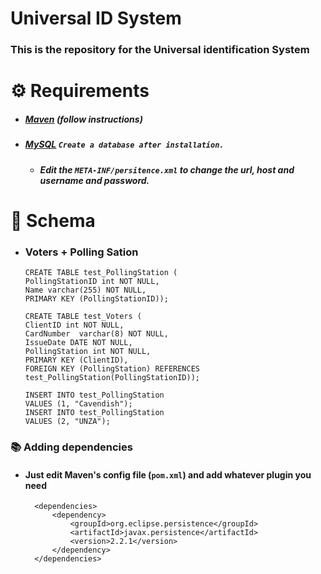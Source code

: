 # Universal ID System

### This is the repository for the Universal identification System

# ⚙ Requirements 
  * ##### [Maven](https://breakdance.github.io/breakdance/) (follow instructions)  
  * ##### [MySQL](https://breakdance.github.io/breakdance/)   `Create a database after installation.` 
    * ##### Edit the `META-INF/persitence.xml` to change the url, host and username and password.    

# 🔧 Schema
*   ### **Voters** + **Polling Sation**  

        CREATE TABLE test_PollingStation (
        PollingStationID int NOT NULL,
        Name varchar(255) NOT NULL,
        PRIMARY KEY (PollingStationID));
        
        CREATE TABLE test_Voters (
        ClientID int NOT NULL,
        CardNumber  varchar(8) NOT NULL,
        IssueDate DATE NOT NULL,
        PollingStation int NOT NULL,
        PRIMARY KEY (ClientID),
        FOREIGN KEY (PollingStation) REFERENCES test_PollingStation(PollingStationID));
        
        INSERT INTO test_PollingStation
        VALUES (1, "Cavendish");
        INSERT INTO test_PollingStation
        VALUES (2, "UNZA");


### 📚 Adding dependencies

* #### Just edit Maven's config file (`pom.xml`) and add whatever plugin you need 
    
        <dependencies>
            <dependency>
                <groupId>org.eclipse.persistence</groupId>
                <artifactId>javax.persistence</artifactId>
                <version>2.2.1</version>
            </dependency>
        </dependencies>
            
